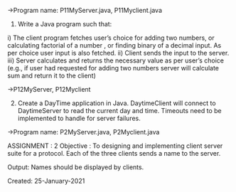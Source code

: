 ->Program name: P11MyServer.java, P11Myclient.java

1. Write a Java program such that:

i) The client program fetches user’s choice for adding two numbers, or
calculating factorial of a number , or finding binary of a decimal input. As per
choice user input is also fetched.
ii) Client sends the input to the server.
iii) Server calculates and returns the necessary value as per user’s choice (e.g., if
user had requested for adding two numbers server will calculate sum and
return it to the client)

->P12MyServer, P12Myclient

2. Create a DayTime application in Java. DaytimeClient will connect to DaytimeServer
to read the current day and time. Timeouts need to be implemented to handle for
server failures.

->Program name: P2MyServer.java, P2Myclient.java

ASSIGNMENT : 2
Objective : To designing and implementing client server suite for a protocol.
Each of the three clients sends a name to the server.

Output:
Names should be displayed by clients.

Created: 25-January-2021
